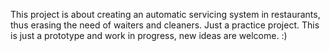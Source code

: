 This project is about creating an automatic servicing system in restaurants, thus erasing the need of waiters and cleaners. 
Just a practice project.
This is just a prototype and work in progress, new ideas are welcome. :)